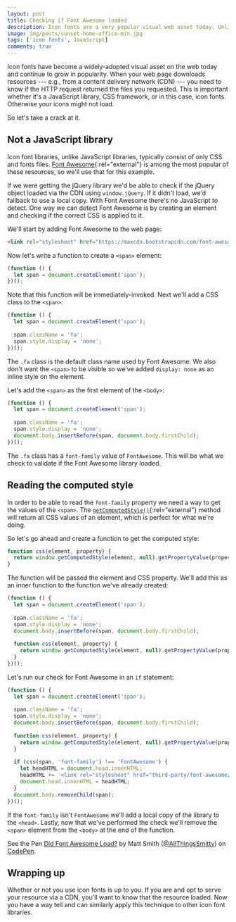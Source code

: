 ```yaml
---
layout: post
title: Checking if Font Awesome loaded
description: Icon fonts are a very popular visual web asset today. Unlike JavaScript libraries there's no straightforward way to detect if an icon fonts library has loaded. Here's a clever way to do just that.
image: img/posts/sunset-home-office-min.jpg
tags: ['icon fonts', JavaScript]
comments: true
---
```


Icon fonts have become a widely-adopted visual asset on the web today and continue to grow in popularity. When your web page downloads resources --- e.g., from a content delivery network (CDN) --- you need to know if the HTTP request returned the files you requested. This is important whether it's a JavaScript library, CSS framework, or in this case, icon fonts. Otherwise your icons might not load.

So let's take a crack at it.


## Not a JavaScript library

Icon font libraries, unlike JavaScript libraries, typically consist of only CSS and fonts files. [Font Awesome](http://fontawesome.io/){:rel="external"} is among the most popular of these resources, so we'll use that for this example.

If we were getting the jQuery library we'd be able to check if the jQuery object loaded via the CDN using `window.jQuery`. If it didn't load, we'd fallback to use a local copy. With Font Awesome there's no JavaScript to detect. One way we can detect Font Awesome is by creating an element and checking if the correct CSS is applied to it.

We'll start by adding Font Awesome to the web page:

```html
<link rel="stylesheet" href="https://maxcdn.bootstrapcdn.com/font-awesome/4.6.3/css/font-awesome.min.css">
```

Now let's write a function to create a `<span>` element:

```javascript
(function () {
  let span = document.createElement('span');
})();
```

Note that this function will be immediately-invoked. Next we'll add a CSS class to the `<span>`:

```javascript
(function () {
  let span = document.createElement('span');
  
  span.className = 'fa';
  span.style.display = 'none';
})();
```

The `.fa` class is the default class name used by Font Awesome. We also don't want the `<span>` to be visible so we've added `display: none` as an inline style on the element.

Let's add the `<span>` as the first element of the `<body>`:

```javascript
(function () {
  let span = document.createElement('span');
  
  span.className = 'fa';
  span.style.display = 'none';
  document.body.insertBefore(span, document.body.firstChild);
})();
```

The `.fa` class has a `font-family` value of `FontAwesome`. This will be what we check to validate if the Font Awesome library loaded.


## Reading the computed style

In order to be able to read the `font-family` property we need a way to get the values of the `<span>`. The [`getComputedStyle()`](https://developer.mozilla.org/en-US/docs/Web/API/Window/getComputedStyle){:rel="external"} method will return all CSS values of an element, which is perfect for what we're doing.

So let's go ahead and create a function to get the computed style:

```javascript
function css(element, property) {
  return window.getComputedStyle(element, null).getPropertyValue(property);
}
```

The function will be passed the element and CSS property. We'll add this as an inner function to the function we've already created:

```javascript
(function () {
  let span = document.createElement('span');
  
  span.className = 'fa';
  span.style.display = 'none';
  document.body.insertBefore(span, document.body.firstChild);
  
  function css(element, property) {
    return window.getComputedStyle(element, null).getPropertyValue(property);
  }
})();
```

Let's run our check for Font Awesome in an `if` statement:

```javascript
(function () {
  let span = document.createElement('span');
  
  span.className = 'fa';
  span.style.display = 'none';
  document.body.insertBefore(span, document.body.firstChild);
  
  function css(element, property) {
    return window.getComputedStyle(element, null).getPropertyValue(property);
  }
  
  if (css(span, 'font-family') !== 'FontAwesome') {
    let headHTML = document.head.innerHTML;
    headHTML += '<link rel="stylesheet" href="third-party/font-awesome/css/font-awesome.min.css">';
    document.head.innerHTML = headHTML;
  }
  document.body.removeChild(span);
})();
```

If the `font-family` isn't `FontAwesome` we'll add a local copy of the library to the `<head>`. Lastly, now that we've performed the check we'll remove the `<span>` element from the `<body>` at the end of the function.

<div class="embed">
  <p data-height="400" data-theme-id="0" data-slug-hash="YqjBqW" data-default-tab="result" data-user="AllThingsSmitty" data-embed-version="2" class="codepen">See the Pen <a href="http://codepen.io/AllThingsSmitty/pen/YqjBqW/">Did Font Awesome Load?</a> by Matt Smith (<a href="http://codepen.io/AllThingsSmitty">@AllThingsSmitty</a>) on <a href="http://codepen.io">CodePen</a>.</p>
  <script async src="//assets.codepen.io/assets/embed/ei.js"></script>
</div>

## Wrapping up

Whether or not you use icon fonts is up to you. If you are and opt to serve your resource via a CDN, you'll want to know that the resource loaded. Now you have a way tell and can similarly apply this technique to other icon font libraries.
